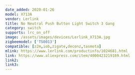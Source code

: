```yaml
---
date_added: 2020-01-26
model: X713A
vendor: Lerlink
title: No Neutral Push Button Light Switch 3 Gang
category: switch
supports: lrc_on_off
image: /assets/images/devices/Lerlink_X713A.jpg
zigbeemodel: ['TS0013']
compatible: [z2m,iob,zigate,deconz,tasmota]
mlink: https://www.lerlink.com/productinfo/1024681.html
link: https://www.aliexpress.com/item/4000423219189.html
link2: 
link3: 
---
```

